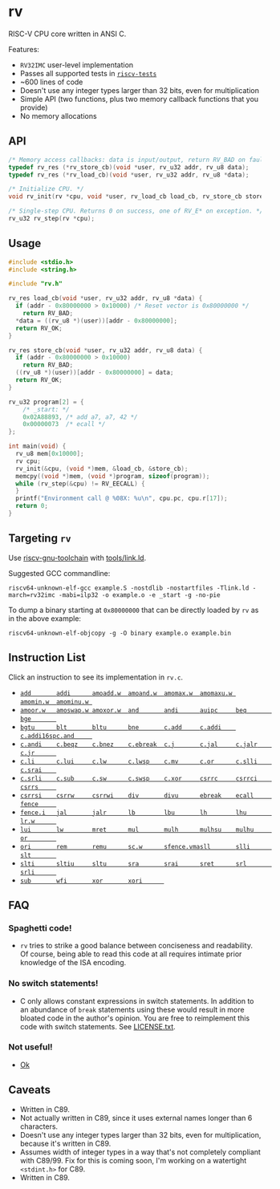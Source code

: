 # rv

RISC-V CPU core written in ANSI C.

Features:
- `RV32IMC` user-level implementation
- Passes all supported tests in [`riscv-tests`](https://github.com/riscv/riscv-tests)
- ~600 lines of code
- Doesn't use any integer types larger than 32 bits, even for multiplication
- Simple API (two functions, plus two memory callback functions that you provide)
- No memory allocations

## API

```c
/* Memory access callbacks: data is input/output, return RV_BAD on fault, 0 otherwise */
typedef rv_res (*rv_store_cb)(void *user, rv_u32 addr, rv_u8 data);
typedef rv_res (*rv_load_cb)(void *user, rv_u32 addr, rv_u8 *data);

/* Initialize CPU. */
void rv_init(rv *cpu, void *user, rv_load_cb load_cb, rv_store_cb store_cb);

/* Single-step CPU. Returns 0 on success, one of RV_E* on exception. */
rv_u32 rv_step(rv *cpu);
```

## Usage

```c
#include <stdio.h>
#include <string.h>

#include "rv.h"

rv_res load_cb(void *user, rv_u32 addr, rv_u8 *data) {
  if (addr - 0x80000000 > 0x10000) /* Reset vector is 0x80000000 */
    return RV_BAD;
  *data = ((rv_u8 *)(user))[addr - 0x80000000];
  return RV_OK;
}

rv_res store_cb(void *user, rv_u32 addr, rv_u8 data) {
  if (addr - 0x80000000 > 0x10000)
    return RV_BAD;
  ((rv_u8 *)(user))[addr - 0x80000000] = data;
  return RV_OK;
}

rv_u32 program[2] = {
    /* _start: */
    0x02A88893, /* add a7, a7, 42 */
    0x00000073  /* ecall */
};

int main(void) {
  rv_u8 mem[0x10000];
  rv cpu;
  rv_init(&cpu, (void *)mem, &load_cb, &store_cb);
  memcpy((void *)mem, (void *)program, sizeof(program));
  while (rv_step(&cpu) != RV_EECALL) {
  }
  printf("Environment call @ %08X: %u\n", cpu.pc, cpu.r[17]);
  return 0;
}
```

## Targeting `rv`

Use [riscv-gnu-toolchain](https://github.com/riscv-collab/riscv-gnu-toolchain) with [tools/link.ld](tools/link.ld).

Suggested GCC commandline:

`riscv64-unknown-elf-gcc example.S -nostdlib -nostartfiles -Tlink.ld -march=rv32imc -mabi=ilp32 -o example.o -e _start -g -no-pie`

To dump a binary starting at `0x80000000` that can be directly loaded by `rv` as in the above example:

`riscv64-unknown-elf-objcopy -g -O binary example.o example.bin`

## Instruction List

Click an instruction to see its implementation in `rv.c`.

- [`add       `](rv.c#L568)[`addi      `](rv.c#L568)[`amoadd.w  `](rv.c#L527)[`amoand.w  `](rv.c#L535)[`amomax.w  `](rv.c#L539)[`amomaxu.w `](rv.c#L543)[`amomin.w  `](rv.c#L537)[`amominu.w `](rv.c#L541)
- [`amoor.w   `](rv.c#L533)[`amoswap.w `](rv.c#L529)[`amoxor.w  `](rv.c#L531)[`and       `](rv.c#L585)[`andi      `](rv.c#L585)[`auipc     `](rv.c#L677)[`beq       `](rv.c#L474)[`bge       `](rv.c#L477)
- [`bgtu      `](rv.c#L479)[`blt       `](rv.c#L476)[`bltu      `](rv.c#L478)[`bne       `](rv.c#L475)[`c.add     `](rv.c#L388)[`c.addi    `](rv.c#L326)[`c.addi16sp`](rv.c#L333)[`c.and     `](rv.c#L354)
- [`c.andi    `](rv.c#L345)[`c.beqz    `](rv.c#L364)[`c.bnez    `](rv.c#L366)[`c.ebreak  `](rv.c#L385)[`c.j       `](rv.c#L362)[`c.jal     `](rv.c#L328)[`c.jalr    `](rv.c#L382)[`c.jr      `](rv.c#L377)
- [`c.li      `](rv.c#L330)[`c.lui     `](rv.c#L335)[`c.lw      `](rv.c#L318)[`c.lwsp    `](rv.c#L374)[`c.mv      `](rv.c#L379)[`c.or      `](rv.c#L352)[`c.slli    `](rv.c#L372)[`c.srai    `](rv.c#L343)
- [`c.srli    `](rv.c#L341)[`c.sub     `](rv.c#L348)[`c.sw      `](rv.c#L320)[`c.swsp    `](rv.c#L390)[`c.xor     `](rv.c#L350)[`csrrc     `](rv.c#L633)[`csrrci    `](rv.c#L633)[`csrrs     `](rv.c#L627)
- [`csrrsi    `](rv.c#L627)[`csrrw     `](rv.c#L618)[`csrrwi    `](rv.c#L618)[`div       `](rv.c#L603)[`divu      `](rv.c#L605)[`ebreak    `](rv.c#L666)[`ecall     `](rv.c#L663)[`fence     `](rv.c#L496)
- [`fence.i   `](rv.c#L500)[`jal       `](rv.c#L554)[`jalr      `](rv.c#L489)[`lb        `](rv.c#L453)[`lbu       `](rv.c#L453)[`lh        `](rv.c#L453)[`lhu       `](rv.c#L453)[`lr.w      `](rv.c#L513)
- [`lui       `](rv.c#L679)[`lw        `](rv.c#L453)[`mret      `](rv.c#L642)[`mul       `](rv.c#L590)[`mulh      `](rv.c#L590)[`mulhsu    `](rv.c#L590)[`mulhu     `](rv.c#L590)[`or        `](rv.c#L583)
- [`ori       `](rv.c#L583)[`rem       `](rv.c#L607)[`remu      `](rv.c#L609)[`sc.w      `](rv.c#L517)[`sfence.vma`](rv.c#L659)[`sll       `](rv.c#L573)[`slli      `](rv.c#L573)[`slt       `](rv.c#L575)
- [`slti      `](rv.c#L575)[`sltiu     `](rv.c#L577)[`sltu      `](rv.c#L577)[`sra       `](rv.c#L581)[`srai      `](rv.c#L581)[`sret      `](rv.c#L642)[`srl       `](rv.c#L581)[`srli      `](rv.c#L581)
- [`sub       `](rv.c#L568)[`wfi       `](rv.c#L658)[`xor       `](rv.c#L579)[`xori      `](rv.c#L579)

## FAQ

### Spaghetti code!

- `rv` tries to strike a good balance between conciseness and readability. Of course, being able to read this code at all requires intimate prior knowledge of the ISA encoding.

### No switch statements!

- C only allows constant expressions in switch statements. In addition to an abundance of `break` statements using these would result in more bloated code in the author's opinion. You are free to reimplement this code with switch statements. See [LICENSE.txt](LICENSE.txt).

### Not useful!
- [Ok](https://www.google.com/search?q=happy+smiley+thumbs+up+happy+cool+funny+ok&tbm=isch)

## Caveats

- Written in C89.
- Not actually written in C89, since it uses external names longer than 6 characters.
- Doesn't use any integer types larger than 32 bits, even for multiplication, because it's written in C89.
- Assumes width of integer types in a way that's not completely compliant with C89/99. Fix for this is coming soon, I'm working on a watertight `<stdint.h>` for C89.
- Written in C89.
